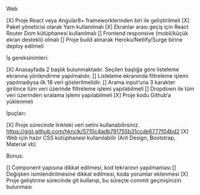 Web

[X] Proje React veya Angular8+ frameworklerinden biri ile geliştirilmeli
[X] Paket yöneticisi olarak Yarn kullanılmalı
[X] Ekranlar arası geçiş için React Router Dom kütüphanesi kullanılmalı
[] Frontend responsive (mobil/küçük ekran destekli) olmalı
[] Proje build alınarak Heroku/Netlify/Surge birine deploy edilmeli

İş gereksinimleri:

[X] Anasayfada 2 başlık bulunmaktadır. Seçilen başlığa göre listeleme ekranına yönlendirme yapılmalıdır.
[] Listeleme ekranında filtreleme işlemi yapılmadıysa ilk 18 veri gösterilmelidir.
[] Arama input’una 3 karakter girilince tüm veri üzerinde filtreleme işlemi yapılabilmeli
[] Dropdown ile tüm veri üzerinden sıralama işlemi yapılabilmeli
[X] Proje kodu Github’a yüklenmeli

İpuçları:

[X] Proje sürecinde linkteki veri setini kullanabilirsiniz. https://gist.github.com/hknclk/5710c4adb791755b31ccde6777f04bd2
[X] Web için hazır CSS kütüphanesi kullanılabilir (Ant Design, Bootstrap, Material vb)

Bonus:

[] Component yapısına dikkat edilmesi, kod tekrarının yapılmaması
[] Değişken isimlendirilmesine dikkat edilmesi, koda yorumlar eklenmesi
[X] Proje geliştirme sürecinde git kullanıp, bu süreçte commit geçmişinizin bulunması
